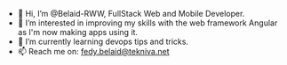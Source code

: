 - 👋 Hi, I’m @Belaid-RWW, FullStack Web and Mobile Developer.
- 👀 I’m interested in improving my skills with the web framework Angular as I'm now making apps using it.
- 🌱 I’m currently learning devops tips and tricks.
- 📫 Reach me on: fedy.belaid@tekniva.net

